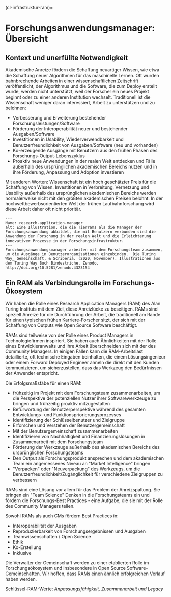 (cl-infrastruktur-ram)=
# Forschungsanwendungsmanager: Übersicht

## Kontext und unerfüllte Notwendigkeit

Akademische Anreize fördern die Schaffung neuartiger Wissen, wie etwa die Schaffung neuer Algorithmen für das maschinelle Lernen. Oft wurden bahnbrechende Arbeiten in einer wissenschaftlichen Zeitschrift veröffentlicht, der Algorithmus und die Software, die zum Deploy erstellt wurde, werden nicht unterstützt, weil der Forscher ein neues Projekt beginnt oder zu einer anderen Institution wechselt. Traditionell ist die Wissenschaft weniger daran interessiert, Arbeit zu unterstützen und zu belohnen:
- Verbesserung und Erweiterung bestehender Forschungsleistungen/Software
- Förderung der Interoperabilität neuer und bestehender Ausgaben/Software
- Investitionen in Usability, Wiederverwendbarkeit und Benutzerfreundlichkeit von Ausgaben/Software (neu und vorhanden)
- Ko-erzeugende Ausgänge mit Benutzern aus den frühen Phasen des Forschungs-Output-Lebenszyklus
- Proaktiv neue Anwendungen in der realen Welt entdecken und Fälle außerhalb des ursprünglichen akademischen Bereichs nutzen und in ihre Förderung, Anpassung und Adoption investieren

Mit anderen Worten: Wissenschaft ist ein hoch geschätzter Preis für die Schaffung von Wissen. Investitionen in Verbreitung, Vernetzung und Usability außerhalb des ursprünglichen akademischen Bereichs werden normalerweise nicht mit den größten akademischen Preisen belohnt. In der hochwettbewerbsorientierten Welt der frühen Laufbahnforschung wird diese Arbeit daher oft nicht prioritär.

```{figure} ../../figures/research-application-managers.jpg
---
Name: research-application-manager
alt: Eine Illustration, die die Tierrams als die Manager der Forschungsanwendung abbildet, die mit Benutzern verbunden sind die Anwendung der Forschung in der realen Welt und die Erleichterung innovativer Prozesse in der Forschungsinfrastruktur.
---
Forschungsanwendungsmanager arbeiten mit dem Forschungsteam zusammen, um die Ausgänge in Benutzerorganisationen einzubinden. _Die Turing Way_ Gemeinschaft, & Scriberia. (2020, November). Illustrationen aus dem Turing Way Buch Bindestriche. Zenodo. http://doi.org/10.5281/zenodo.4323154
```


## Ein RAM als Verbindungsrolle im Forschungs-Ökosystem

Wir haben die Rolle eines Research Application Managers (RAM) des Alan Turing Instituts mit dem Ziel, diese Anreizlücke zu beseitigen. RAMs sind speziell Anreize für die Durchführung der Arbeit, die traditionell am Rande für einen typischen frühen Karriere-Forscher sitzt, der sich mit der Schaffung von Outputs wie Open Source Software beschäftigt.

RAMs sind teilweise von der Rolle eines Product Managers in Technologiefirmen inspiriert. Sie haben auch Ähnlichkeiten mit der Rolle eines Entwickleranwalts und ihre Arbeit überschneiden sich mit der des Community Managers. In einigen Fällen kann die RAM-Arbeitslast detaillierte, oft technische Eingaben beinhalten, die einem Lösungsingenieur oder einem Forward Deployed Engineer ähneln die direkt mit den Kunden kommunizieren, um sicherzustellen, dass das Werkzeug den Bedürfnissen der Anwender entspricht.

Die Erfolgsmaßstäbe für einen RAM:
- frühzeitig im Projekt mit dem Forschungsteam zusammenarbeiten, um die Perspektive der potenziellen Nutzer ihrer Softwarewerkzeuge zu bringen und frühzeitig proaktiv mitzugestalten
- Befürwortung der Benutzerperspektive während des gesamten Entwicklungs- und Funktionspriorierungsprozesses
- Identifizierung der Schlüsselbenutzer und Zielgruppe
- Erforschen und Verstehen der Benutzergemeinschaft
- Mit der Benutzergemeinschaft zusammenarbeiten
- Identifizieren von Nachhaltigkeit und Finanzierungslösungen in Zusammenarbeit mit dem Forschungsteam
- Förderung der Werkzeuge außerhalb des akademischen Bereichs des ursprünglichen Forschungsteams
- Den Output als Forschungsprodukt ansprechen und dem akademischen Team ein angemessenes Niveau an "Market Intelligence" bringen
- "Verpacken" oder "Neuverpackung" des Werkzeugs, um die Benutzerfreundlichkeit/Zugänglichkeit für verschiedene Zielgruppen zu verbessern

RAMs sind eine Lösung vor allem für das Problem der Anreizspaltung. Sie bringen ein "Team Science" Denken in die Forschungsteams ein und fördern die Forschungs-Best Practices - eine Aufgabe, die sie mit der Rolle des Community Managers teilen.

Sowohl RAMs als auch CMs fördern Best Practices in:
- Interoperabilität der Ausgaben
- Reproduzierbarkeit von Forschungsergebnissen und Ausgaben
- Teamwissenschaften / Open Science
- Ethik
- Ko-Erstellung
- Inklusive

Die Verwalter der Gemeinschaft werden zu einer etablierten Rolle im Forschungsökosystem und insbesondere in Open Source Software-Gemeinschaften. Wir hoffen, dass RAMs einen ähnlich erfolgreichen Verlauf haben werden.

Schlüssel-RAM-Werte: _Anpassungsfähigkeit, Zusammenarbeit und Legacy_


